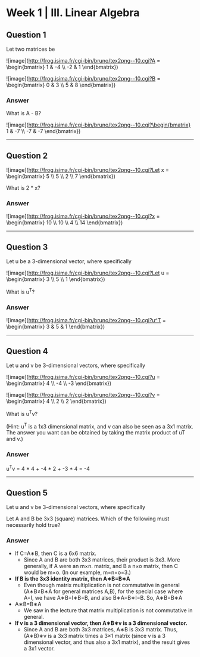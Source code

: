 # Week 1 | III. Linear Algebra

## Question 1


Let two matrices be 

![image](http://frog.isima.fr/cgi-bin/bruno/tex2png--10.cgi?A = \begin{bmatrix}  1 & -4 \\\\ -2 & 1 \end{bmatrix})

![image](http://frog.isima.fr/cgi-bin/bruno/tex2png--10.cgi?B = \begin{bmatrix}  0 & 3 \\\\ 5 & 8 \end{bmatrix})
                


### Answer

What is A - B?

![image](http://frog.isima.fr/cgi-bin/bruno/tex2png--10.cgi?\begin{bmatrix}  1 & -7 \\\\ -7 & -7 \end{bmatrix})
	
---

## Question 2

![image](http://frog.isima.fr/cgi-bin/bruno/tex2png--10.cgi?Let x = \begin{bmatrix}  5 \\\\ 5 \\\\ 2 \\\\ 7 \end{bmatrix})



What is 2 * x?
### Answer


![image](http://frog.isima.fr/cgi-bin/bruno/tex2png--10.cgi?x = \begin{bmatrix}  10 \\\\ 10 \\\\ 4 \\\\ 14 \end{bmatrix})

---

## Question 3

Let u be a 3-dimensional vector, where specifically 

![image](http://frog.isima.fr/cgi-bin/bruno/tex2png--10.cgi?Let u = \begin{bmatrix}  3 \\\\ 5 \\\\ 1 \end{bmatrix})



What is u<sup>T</sup>?
### Answer


![image](http://frog.isima.fr/cgi-bin/bruno/tex2png--10.cgi?u^T = \begin{bmatrix}  3 & 5 & 1 \end{bmatrix})

---


## Question 4

Let u and v be 3-dimensional vectors, where specifically 

![image](http://frog.isima.fr/cgi-bin/bruno/tex2png--10.cgi?u = \begin{bmatrix}  4 \\\\ -4 \\\\ -3 \end{bmatrix})

![image](http://frog.isima.fr/cgi-bin/bruno/tex2png--10.cgi?v = \begin{bmatrix}  4 \\\\ 2 \\\\ 2 \end{bmatrix})

What is u<sup>T</sup>v? 

(Hint: u<sup>T</sup> is a 1x3 dimensional matrix, and v can also be seen as a 3x1 matrix. The answer you want can be obtained by taking the matrix product of uT and v.)

### Answer

u<sup>T</sup>v = 4 * 4 + -4 * 2 + -3 * 4 = -4

---


## Question 5

Let u and v be 3-dimensional vectors, where specifically 

Let A and B be 3x3 (square) matrices. Which of the following must necessarily hold true?

### Answer
* If C=A∗B, then C is a 6x6 matrix.
	*  Since A and B are both 3x3 matrices, their product is 3x3. More generally, if A were an m×n. matrix, and B a n×o matrix, then C would be m×o. (In our example, m=n=o=3.)
* **If B is the 3x3 identity matrix, then A∗B=B∗A**
	* Even though matrix multiplication is not commutative in general (A∗B≠B∗A for general matrices A,B), for the special case where A=I, we have A∗B=I∗B=B, and also B∗A=B∗I=B. So, A∗B=B∗A 	
* A∗B=B∗A
	* We saw in the lecture that matrix multiplication is not commutative in general. 
* **If v is a 3 dimensional vector, then A∗B∗v is a 3 dimensional vector.**
	* Since A and B are both 3x3 matrices, A∗B is 3x3 matrix. Thus, (A∗B)∗v is a 3x3 matrix times a 3×1 matrix (since v is a 3 dimensional vector, and thus also a 3x1 matrix), and the result gives a 3x1 vector. 


